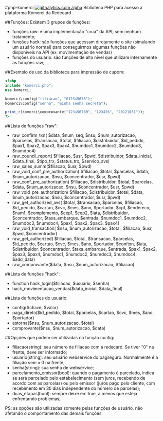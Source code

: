 #php-komerci
[![githalytics.com alpha](https://cruel-carlota.pagodabox.com/d27098cf2e9f554fc7fb6a8beb98b719 "githalytics.com")](http://githalytics.com/loureirorg/php-komerci)
Biblioteca PHP para acesso à plataforma Komerci da Redecard

##Funções:
Existem 3 grupos de funções:
 * funções raw: é uma implementação "crua" da API, sem nenhum tratamento;
 * funções hack: são funções que acessam diretamente o site (simulando um usuário normal) para conseguirmos algumas funções não disponíveis na API (ex. movimentação de vendas)
 * funções do usuário: são funções de alto nível que utilizam internamente as funções raw;

##Exemplo de uso da biblioteca para impressão de cupom:
```php
<?php
include "komerci.php";
use komerci;

komerci\config("filiacao", "012345678");
komerci\config("senha", "minha senha secreta");

print_r(komerci\comprovante("123456789", "123456", "20121031"));
?>
```

##Lista de funções "raw":
  * raw_confirm_txn(
      $data, $num_seq, $nsu, $num_autorizacao, 
      $parcelas, $transacao, $total, $filiacao, 
      $distribuidor, $id_pedido, $pax1, $pax2, 
      $pax3, $pax4, $numdoc1, $numdoc2, 
      $numdoc3, $numdoc4)
  * raw_council_report(
      $filiacao, $usr, $pwd, $distribuidor, 
      $data_inicial, $data_final, $tipo_trx, $status_trx, 
      $servico_avs)
  * raw_sales_summ($filiacao, $usr, $pwd)
  * raw_void_conf_pre_authorization(
      $filiacao, $total, $parcelas, 
      $data, $num_autorizacao, $nsu, $concentrador, 
      $usr, $pwd)
  * raw_conf_pre_authorization(
      $filiacao, $distribuidor, $total, $parcelas, 
      $data, $num_autorizacao, $nsu, $concentrador, 
      $usr, $pwd)
  * raw_void_pre_authorization(
      $filiacao, $distribuidor, $total, 
      $data, $num_autorizacao, $nsu, $concentrador, 
      $usr, $pwd)
  * raw_get_authorized_avs(
      $total, $transacao, $parcelas, $filiacao,
      $id_pedido, $cartao, $cvc, $mes, 
      $ano, $portador, $cpf, $endereco, 
      $num1, $complemento, $cep1, $cep2, 
      $iata, $distribuidor, $concentrador, $taxa_embarque, 
      $entrada, $numdoc1, $numdoc2, $numdoc3, 
      $numdoc4, $pax1, $pax2, $pax3, 
      $pax4)
  * raw_void_transaction(
      $nsu, $num_autorizacao, $total, $filiacao, 
      $usr, $pwd, $concentrador)
  * raw_get_authorized(
      $filiacao, $total, $transacao, $parcelas, 
      $id_pedido, $cartao, $cvc, $mes, 
      $ano, $portador, $conftxn, $iata,
      $distribuidor, $concentrador, $taxa_embarque, $entrada,
      $pax1, $pax2, $pax3, $pax4, 
      $numdoc1, $numdoc2, $numdoc3, $numdoc4, 
      $add_data)
  * raw_comprovante($data, $nsu, $num_autorizacao, $filiacao)

##Lista de funções "hack":
  * function hack_login($filiacao, $usuario, $senha)
  * hack_movimentacao_vendas($data_inicial, $data_final)
  
##Lista de funções do usuário:
  * config($chave, $valor)
  * paga_direto($id_pedido, $total, $parcelas, $cartao, $cvc, $mes, $ano, $portador)
  * estorna($nsu, $num_autorizacao, $total)
  * comprovante($nsu, $num_autorizacao, $data)
  
##Opções que podem ser utilizadas na função config:
  * filiacao(string): seu número de filiacao com a redecard. Se tiver "0" na frente, deve ser informado;
  * usuario(string): seu usuário webservice do pagseguro. Normalmente é a filiação sem o 0 na frente;
  * senha(string): sua senha de webservice;
  * parcelamento_emissor(bool): quando o pagamento é parcelado, indica se será parcelado pelo estabelecimento (sem juros, recebendo de acordo com as parcelas) ou pelo emissor (juros pago pelo cliente, com recebimento em 30 dias independente do número de parcelas);
  * duas_etapas(bool): sempre deixe em true, a menos que esteja enfrentando problemas;
 
PS: as opções são utilizadas somente pelas funções de usuário, não afetando o comportamento das demais funções  
